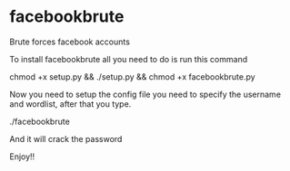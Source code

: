 # facebookbrute
Brute forces facebook accounts

To install facebookbrute all you need to do is run this command

chmod +x setup.py && ./setup.py && chmod +x facebookbrute.py

Now you need to setup the config file you need to specify the username and wordlist,
after that you type.

./facebookbrute

And it will crack the password

Enjoy!!
